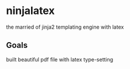 ninjalatex
==========

the married of jinja2 templating engine with latex

Goals
-----

built beautiful pdf file with latex type-setting